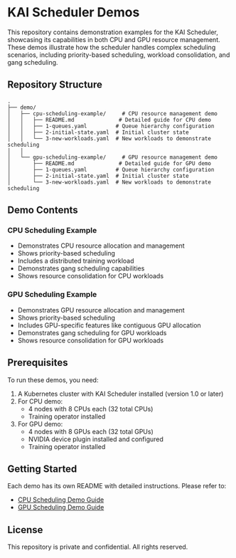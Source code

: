 # KAI Scheduler Demos

This repository contains demonstration examples for the KAI Scheduler, showcasing its capabilities in both CPU and GPU resource management. These demos illustrate how the scheduler handles complex scheduling scenarios, including priority-based scheduling, workload consolidation, and gang scheduling.

## Repository Structure

```
.
├── demo/
│   ├── cpu-scheduling-example/     # CPU resource management demo
│   │   ├── README.md              # Detailed guide for CPU demo
│   │   ├── 1-queues.yaml         # Queue hierarchy configuration
│   │   ├── 2-initial-state.yaml  # Initial cluster state
│   │   └── 3-new-workloads.yaml  # New workloads to demonstrate scheduling
│   │
│   └── gpu-scheduling-example/     # GPU resource management demo
│       ├── README.md              # Detailed guide for GPU demo
│       ├── 1-queues.yaml         # Queue hierarchy configuration
│       ├── 2-initial-state.yaml  # Initial cluster state
│       └── 3-new-workloads.yaml  # New workloads to demonstrate scheduling
```

## Demo Contents

### CPU Scheduling Example
- Demonstrates CPU resource allocation and management
- Shows priority-based scheduling
- Includes a distributed training workload
- Demonstrates gang scheduling capabilities
- Shows resource consolidation for CPU workloads

### GPU Scheduling Example
- Demonstrates GPU resource allocation and management
- Shows priority-based scheduling
- Includes GPU-specific features like contiguous GPU allocation
- Demonstrates gang scheduling for GPU workloads
- Shows resource consolidation for GPU workloads

## Prerequisites

To run these demos, you need:
1. A Kubernetes cluster with KAI Scheduler installed (version 1.0 or later)
2. For CPU demo:
   - 4 nodes with 8 CPUs each (32 total CPUs)
   - Training operator installed
3. For GPU demo:
   - 4 nodes with 8 GPUs each (32 total GPUs)
   - NVIDIA device plugin installed and configured
   - Training operator installed

## Getting Started

Each demo has its own README with detailed instructions. Please refer to:
- [CPU Scheduling Demo Guide](demo/cpu-scheduling-example/README.md)
- [GPU Scheduling Demo Guide](demo/gpu-scheduling-example/README.md)

## License

This repository is private and confidential. All rights reserved.
